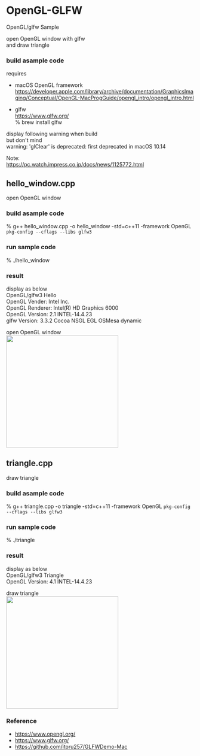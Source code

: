 OpenGL-GLFW
===============

OpenGL/glfw Sample <br/>

open OpenGL window with glfw <br/>
and draw triangle <br/>

### build asample code 
requires  <br/>
- macOS  OpenGL framework <br/>
https://developer.apple.com/library/archive/documentation/GraphicsImaging/Conceptual/OpenGL-MacProgGuide/opengl_intro/opengl_intro.html <br/>

- glfw <br/>
https://www.glfw.org/ <br/>
% brew install glfw <br/>

display following warning when build <br/>
but don't mind <br/>
warning: 'glClear' is deprecated: first deprecated in macOS 10.14

Note: <br/>
https://pc.watch.impress.co.jp/docs/news/1125772.html

## hello_window.cpp
open OpenGL window <br/>

### build asample code 
% g++ hello_window.cpp  -o hello_window -std=c++11  -framework OpenGL `pkg-config --cflags --libs glfw3` <br/>

### run sample code 
% ./hello_window <br/>

### result 
display as below <br/>
OpenGL/glfw3 Hello <br/>
OpenGL Vender: Intel Inc. <br/>
OpenGL Renderer: Intel(R) HD Graphics 6000 <br/>
OpenGL Version: 2.1 INTEL-14.4.23 <br/>
glfw Version: 3.3.2 Cocoa NSGL EGL OSMesa dynamic <br/>

open OpenGL window <br/>
<image src="https://raw.githubusercontent.com/ohwada/MAC_cpp_Samples/master/OpenGL-GLFW/result/screenshot_hello_window.png" width="300" /><br/>

## triangle.cpp
draw triangle <br/>

### build asample code 
% g++ triangle.cpp -o triangle -std=c++11  -framework OpenGL `pkg-config --cflags --libs glfw3` <br/>

### run sample code 
% ./triangle <br/>

### result 
display as below <br/>
OpenGL/glfw3 Triangle <br/> 
OpenGL Version: 4.1 INTEL-14.4.23 <br/> 

draw triangle <br/>
<image src="https://raw.githubusercontent.com/ohwada/MAC_cpp_Samples/master/OpenGL-GLFW/result/screenshot_triangle.png" width="300" /><br/>

### Reference <br/>
- https://www.opengl.org/
- https://www.glfw.org/
- https://github.com/itoru257/GLFWDemo-Mac



